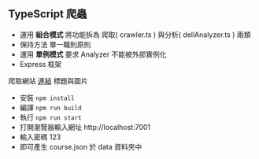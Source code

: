 TypeScript 爬蟲
---
- 運用 **組合模式** 將功能拆為 爬取( crawler.ts ) 與分析( dellAnalyzer.ts ) 兩類
- 保持方法 單一職則原則
- 運用 **單例模式** 要求 Analyzer 不能被外部實例化
- Express 框架

爬取網站 [連結](http://www.dell-lee.com/) 標題與圖片

- 安裝 `npm install`
- 編譯 `npm run build`
- 執行 `npm run start`
- 打開瀏覽器輸入網址 http://localhost:7001
- 輸入密碼 123
- 即可產生 course.json 於 data 資料夾中
